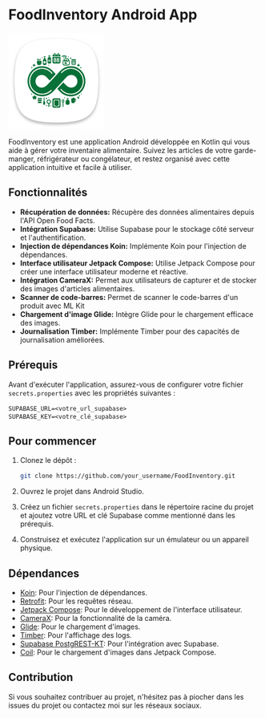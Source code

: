 # FoodInventory Android App

![FoodInventory Logo](app/src/main/res/mipmap-xxxhdpi/ic_launcher.png)

FoodInventory est une application Android développée en Kotlin qui vous aide à gérer votre inventaire alimentaire. Suivez les articles de votre garde-manger, réfrigérateur ou congélateur, et restez organisé avec cette application intuitive et facile à utiliser.

## Fonctionnalités

- **Récupération de données:** Récupère des données alimentaires depuis l'API Open Food Facts.
- **Intégration Supabase:** Utilise Supabase pour le stockage côté serveur et l'authentification.
- **Injection de dépendances Koin:** Implémente Koin pour l'injection de dépendances.
- **Interface utilisateur Jetpack Compose:** Utilise Jetpack Compose pour créer une interface utilisateur moderne et réactive.
- **Intégration CameraX:** Permet aux utilisateurs de capturer et de stocker des images d'articles alimentaires.
- **Scanner de code-barres:** Permet de scanner le code-barres d'un produit avec ML Kit
- **Chargement d'image Glide:** Intègre Glide pour le chargement efficace des images.
- **Journalisation Timber:** Implémente Timber pour des capacités de journalisation améliorées.

## Prérequis

Avant d'exécuter l'application, assurez-vous de configurer votre fichier `secrets.properties` avec les propriétés suivantes :

```properties
SUPABASE_URL=<votre_url_supabase>
SUPABASE_KEY=<votre_clé_supabase>
```

## Pour commencer

1. Clonez le dépôt :

   ```bash
   git clone https://github.com/your_username/FoodInventory.git
   ```

2. Ouvrez le projet dans Android Studio.

3. Créez un fichier `secrets.properties` dans le répertoire racine du projet et ajoutez votre URL et clé Supabase comme mentionné dans les prérequis.

4. Construisez et exécutez l'application sur un émulateur ou un appareil physique.

## Dépendances

- [Koin](https://insert-koin.io/): Pour l'injection de dépendances.
- [Retrofit](https://square.github.io/retrofit/): Pour les requêtes réseau.
- [Jetpack Compose](https://developer.android.com/jetpack/compose): Pour le développement de l'interface utilisateur.
- [CameraX](https://developer.android.com/training/camerax): Pour la fonctionnalité de la caméra.
- [Glide](https://github.com/bumptech/glide): Pour le chargement d'images.
- [Timber](https://github.com/JakeWharton/timber): Pour l'affichage des logs.
- [Supabase PostgREST-KT](https://github.com/jan-tennert/supabase-kt): Pour l'intégration avec Supabase.
- [Coil](https://coil-kt.github.io/coil/): Pour le chargement d'images dans Jetpack Compose.

## Contribution

Si vous souhaitez contribuer au projet, n'hésitez pas à piocher dans les issues du projet ou contactez moi sur les réseaux sociaux.
